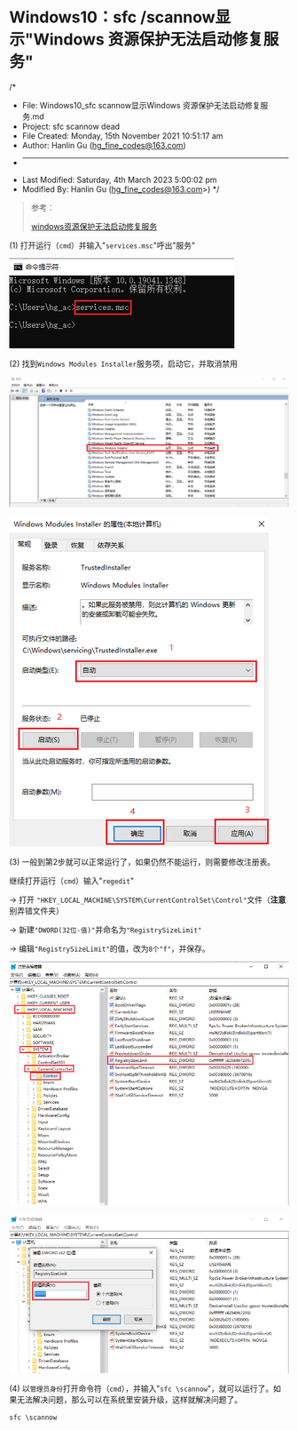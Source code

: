 # Windows10：sfc /scannow显示"Windows 资源保护无法启动修复服务"

/*

* File: Windows10_sfc scannow显示Windows 资源保护无法启动修复服务.md
* Project: sfc scannow dead
* File Created: Monday, 15th November 2021 10:51:17 am
* Author: Hanlin Gu (hg_fine_codes@163.com)
* -----
* Last Modified: Saturday, 4th March 2023 5:00:02 pm
* Modified By: Hanlin Gu (hg_fine_codes@163.com>)
 */

> 参考：
>
> [windows资源保护无法启动修复服务](https://jingyan.baidu.com/article/eae078275e87891fec548502.html)

(1) 打开运行（`cmd`）并输入"`services.msc`"呼出"服务"

![fig1](./fig1_services%20msc.png)

(2) 找到`Windows Modules Installer`服务项，启动它，并取消禁用

![fig2](./fig2_services.png)

![fig3](./fig3_windows%20modules%20installer.png)

(3) 一般到第2步就可以正常运行了，如果仍然不能运行，则需要修改注册表。

继续打开运行（`cmd`）输入"`regedit`"

→ 打开
`"HKEY_LOCAL_MACHINE\SYSTEM\CurrentControlSet\Control"`文件（**注意**别弄错文件夹）

→ 新建`"DWORD(32位-值)"`并命名为`"RegistrySizeLimit"`

→ 编辑`"RegistrySizeLimit"`的值，改为`8个"f"`，并保存。

![fig4](./fig4_control.png)

![fig5](./fig5_control%20value.png)

(4) 以`管理员身份`打开命令符（`cmd`），并输入"`sfc \scannow`"，就可以运行了。如果无法解决问题，那么可以在系统里安装升级，这样就解决问题了。

```script
sfc \scannow
```
